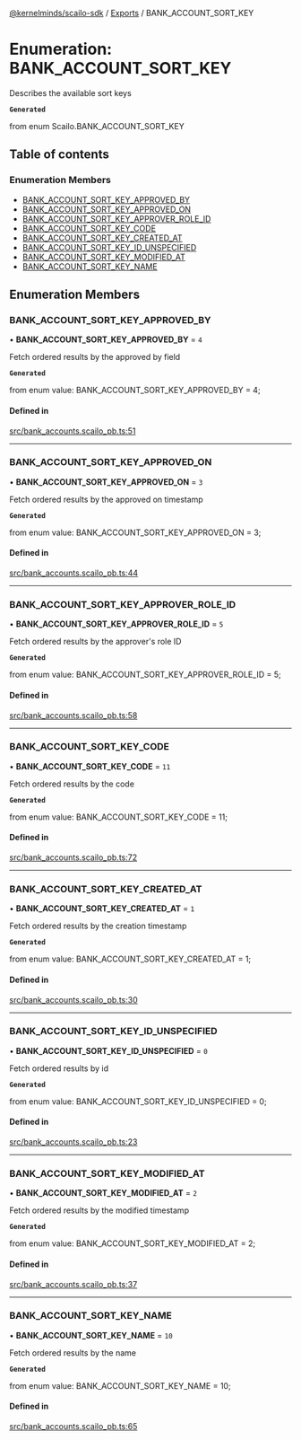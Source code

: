 [@kernelminds/scailo-sdk](../README.md) / [Exports](../modules.md) / BANK\_ACCOUNT\_SORT\_KEY

# Enumeration: BANK\_ACCOUNT\_SORT\_KEY

Describes the available sort keys

**`Generated`**

from enum Scailo.BANK_ACCOUNT_SORT_KEY

## Table of contents

### Enumeration Members

- [BANK\_ACCOUNT\_SORT\_KEY\_APPROVED\_BY](BANK_ACCOUNT_SORT_KEY.md#bank_account_sort_key_approved_by)
- [BANK\_ACCOUNT\_SORT\_KEY\_APPROVED\_ON](BANK_ACCOUNT_SORT_KEY.md#bank_account_sort_key_approved_on)
- [BANK\_ACCOUNT\_SORT\_KEY\_APPROVER\_ROLE\_ID](BANK_ACCOUNT_SORT_KEY.md#bank_account_sort_key_approver_role_id)
- [BANK\_ACCOUNT\_SORT\_KEY\_CODE](BANK_ACCOUNT_SORT_KEY.md#bank_account_sort_key_code)
- [BANK\_ACCOUNT\_SORT\_KEY\_CREATED\_AT](BANK_ACCOUNT_SORT_KEY.md#bank_account_sort_key_created_at)
- [BANK\_ACCOUNT\_SORT\_KEY\_ID\_UNSPECIFIED](BANK_ACCOUNT_SORT_KEY.md#bank_account_sort_key_id_unspecified)
- [BANK\_ACCOUNT\_SORT\_KEY\_MODIFIED\_AT](BANK_ACCOUNT_SORT_KEY.md#bank_account_sort_key_modified_at)
- [BANK\_ACCOUNT\_SORT\_KEY\_NAME](BANK_ACCOUNT_SORT_KEY.md#bank_account_sort_key_name)

## Enumeration Members

### BANK\_ACCOUNT\_SORT\_KEY\_APPROVED\_BY

• **BANK\_ACCOUNT\_SORT\_KEY\_APPROVED\_BY** = ``4``

Fetch ordered results by the approved by field

**`Generated`**

from enum value: BANK_ACCOUNT_SORT_KEY_APPROVED_BY = 4;

#### Defined in

[src/bank_accounts.scailo_pb.ts:51](https://github.com/scailo/ts-sdk/blob/c10a36b57201dfa5903d4b53efa1e62aa6208936/src/bank_accounts.scailo_pb.ts#L51)

___

### BANK\_ACCOUNT\_SORT\_KEY\_APPROVED\_ON

• **BANK\_ACCOUNT\_SORT\_KEY\_APPROVED\_ON** = ``3``

Fetch ordered results by the approved on timestamp

**`Generated`**

from enum value: BANK_ACCOUNT_SORT_KEY_APPROVED_ON = 3;

#### Defined in

[src/bank_accounts.scailo_pb.ts:44](https://github.com/scailo/ts-sdk/blob/c10a36b57201dfa5903d4b53efa1e62aa6208936/src/bank_accounts.scailo_pb.ts#L44)

___

### BANK\_ACCOUNT\_SORT\_KEY\_APPROVER\_ROLE\_ID

• **BANK\_ACCOUNT\_SORT\_KEY\_APPROVER\_ROLE\_ID** = ``5``

Fetch ordered results by the approver's role ID

**`Generated`**

from enum value: BANK_ACCOUNT_SORT_KEY_APPROVER_ROLE_ID = 5;

#### Defined in

[src/bank_accounts.scailo_pb.ts:58](https://github.com/scailo/ts-sdk/blob/c10a36b57201dfa5903d4b53efa1e62aa6208936/src/bank_accounts.scailo_pb.ts#L58)

___

### BANK\_ACCOUNT\_SORT\_KEY\_CODE

• **BANK\_ACCOUNT\_SORT\_KEY\_CODE** = ``11``

Fetch ordered results by the code

**`Generated`**

from enum value: BANK_ACCOUNT_SORT_KEY_CODE = 11;

#### Defined in

[src/bank_accounts.scailo_pb.ts:72](https://github.com/scailo/ts-sdk/blob/c10a36b57201dfa5903d4b53efa1e62aa6208936/src/bank_accounts.scailo_pb.ts#L72)

___

### BANK\_ACCOUNT\_SORT\_KEY\_CREATED\_AT

• **BANK\_ACCOUNT\_SORT\_KEY\_CREATED\_AT** = ``1``

Fetch ordered results by the creation timestamp

**`Generated`**

from enum value: BANK_ACCOUNT_SORT_KEY_CREATED_AT = 1;

#### Defined in

[src/bank_accounts.scailo_pb.ts:30](https://github.com/scailo/ts-sdk/blob/c10a36b57201dfa5903d4b53efa1e62aa6208936/src/bank_accounts.scailo_pb.ts#L30)

___

### BANK\_ACCOUNT\_SORT\_KEY\_ID\_UNSPECIFIED

• **BANK\_ACCOUNT\_SORT\_KEY\_ID\_UNSPECIFIED** = ``0``

Fetch ordered results by id

**`Generated`**

from enum value: BANK_ACCOUNT_SORT_KEY_ID_UNSPECIFIED = 0;

#### Defined in

[src/bank_accounts.scailo_pb.ts:23](https://github.com/scailo/ts-sdk/blob/c10a36b57201dfa5903d4b53efa1e62aa6208936/src/bank_accounts.scailo_pb.ts#L23)

___

### BANK\_ACCOUNT\_SORT\_KEY\_MODIFIED\_AT

• **BANK\_ACCOUNT\_SORT\_KEY\_MODIFIED\_AT** = ``2``

Fetch ordered results by the modified timestamp

**`Generated`**

from enum value: BANK_ACCOUNT_SORT_KEY_MODIFIED_AT = 2;

#### Defined in

[src/bank_accounts.scailo_pb.ts:37](https://github.com/scailo/ts-sdk/blob/c10a36b57201dfa5903d4b53efa1e62aa6208936/src/bank_accounts.scailo_pb.ts#L37)

___

### BANK\_ACCOUNT\_SORT\_KEY\_NAME

• **BANK\_ACCOUNT\_SORT\_KEY\_NAME** = ``10``

Fetch ordered results by the name

**`Generated`**

from enum value: BANK_ACCOUNT_SORT_KEY_NAME = 10;

#### Defined in

[src/bank_accounts.scailo_pb.ts:65](https://github.com/scailo/ts-sdk/blob/c10a36b57201dfa5903d4b53efa1e62aa6208936/src/bank_accounts.scailo_pb.ts#L65)
